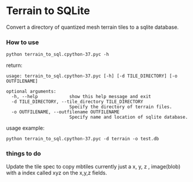 # Terrain to SQLite

Convert a directory of quantized mesh terrain tiles to a sqlite database.

### How to use

```
python terrain_to_sql.cpython-37.pyc -h
```

return:

```
usage: terrain_to_sql.cpython-37.pyc [-h] [-d TILE_DIRECTORY] [-o OUTFILENAME]

optional arguments:
  -h, --help            show this help message and exit
  -d TILE_DIRECTORY, --tile_directory TILE_DIRECTORY
                        Specify the directory of terrain files.
  -o OUTFILENAME, --outfilename OUTFILENAME
                        Specify name and location of sqlite database.
```

usage example:

```
python terrain_to_sql.cpython-37.pyc -d terrain -o test.db
```

### things to do

Update the tile spec to copy mbtiles currently just a x, y, z , image(blob) with a index called xyz on the x,y,z fields.
